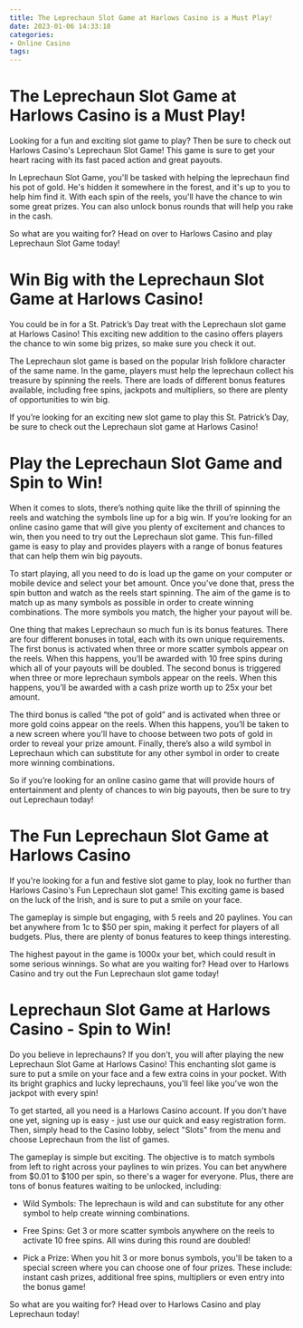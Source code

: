 ```yaml
---
title: The Leprechaun Slot Game at Harlows Casino is a Must Play!
date: 2023-01-06 14:33:18
categories:
- Online Casino
tags:
---
```



#  The Leprechaun Slot Game at Harlows Casino is a Must Play!

Looking for a fun and exciting slot game to play? Then be sure to check out Harlows Casino's Leprechaun Slot Game! This game is sure to get your heart racing with its fast paced action and great payouts.

In Leprechaun Slot Game, you'll be tasked with helping the leprechaun find his pot of gold. He's hidden it somewhere in the forest, and it's up to you to help him find it. With each spin of the reels, you'll have the chance to win some great prizes. You can also unlock bonus rounds that will help you rake in the cash.

So what are you waiting for? Head on over to Harlows Casino and play Leprechaun Slot Game today!

#  Win Big with the Leprechaun Slot Game at Harlows Casino!

You could be in for a St. Patrick’s Day treat with the Leprechaun slot game at Harlows Casino! This exciting new addition to the casino offers players the chance to win some big prizes, so make sure you check it out.

The Leprechaun slot game is based on the popular Irish folklore character of the same name. In the game, players must help the leprechaun collect his treasure by spinning the reels. There are loads of different bonus features available, including free spins, jackpots and multipliers, so there are plenty of opportunities to win big.

If you’re looking for an exciting new slot game to play this St. Patrick’s Day, be sure to check out the Leprechaun slot game at Harlows Casino!

#  Play the Leprechaun Slot Game and Spin to Win!

When it comes to slots, there’s nothing quite like the thrill of spinning the reels and watching the symbols line up for a big win. If you’re looking for an online casino game that will give you plenty of excitement and chances to win, then you need to try out the Leprechaun slot game. This fun-filled game is easy to play and provides players with a range of bonus features that can help them win big payouts.

To start playing, all you need to do is load up the game on your computer or mobile device and select your bet amount. Once you’ve done that, press the spin button and watch as the reels start spinning. The aim of the game is to match up as many symbols as possible in order to create winning combinations. The more symbols you match, the higher your payout will be.

One thing that makes Leprechaun so much fun is its bonus features. There are four different bonuses in total, each with its own unique requirements. The first bonus is activated when three or more scatter symbols appear on the reels. When this happens, you’ll be awarded with 10 free spins during which all of your payouts will be doubled. The second bonus is triggered when three or more leprechaun symbols appear on the reels. When this happens, you’ll be awarded with a cash prize worth up to 25x your bet amount.

The third bonus is called “the pot of gold” and is activated when three or more gold coins appear on the reels. When this happens, you’ll be taken to a new screen where you’ll have to choose between two pots of gold in order to reveal your prize amount. Finally, there’s also a wild symbol in Leprechaun which can substitute for any other symbol in order to create more winning combinations.

So if you’re looking for an online casino game that will provide hours of entertainment and plenty of chances to win big payouts, then be sure to try out Leprechaun today!

#  The Fun Leprechaun Slot Game at Harlows Casino

If you're looking for a fun and festive slot game to play, look no further than Harlows Casino's Fun Leprechaun slot game! This exciting game is based on the luck of the Irish, and is sure to put a smile on your face.

The gameplay is simple but engaging, with 5 reels and 20 paylines. You can bet anywhere from 1c to $50 per spin, making it perfect for players of all budgets. Plus, there are plenty of bonus features to keep things interesting.

The highest payout in the game is 1000x your bet, which could result in some serious winnings. So what are you waiting for? Head over to Harlows Casino and try out the Fun Leprechaun slot game today!

#  Leprechaun Slot Game at Harlows Casino - Spin to Win!

Do you believe in leprechauns? If you don't, you will after playing the new Leprechaun Slot Game at Harlows Casino! This enchanting slot game is sure to put a smile on your face and a few extra coins in your pocket. With its bright graphics and lucky leprechauns, you'll feel like you've won the jackpot with every spin!

To get started, all you need is a Harlows Casino account. If you don't have one yet, signing up is easy - just use our quick and easy registration form. Then, simply head to the Casino lobby, select "Slots" from the menu and choose Leprechaun from the list of games.

The gameplay is simple but exciting. The objective is to match symbols from left to right across your paylines to win prizes. You can bet anywhere from $0.01 to $100 per spin, so there's a wager for everyone. Plus, there are tons of bonus features waiting to be unlocked, including:

* Wild Symbols: The leprechaun is wild and can substitute for any other symbol to help create winning combinations.

* Free Spins: Get 3 or more scatter symbols anywhere on the reels to activate 10 free spins. All wins during this round are doubled!

* Pick a Prize: When you hit 3 or more bonus symbols, you'll be taken to a special screen where you can choose one of four prizes. These include: instant cash prizes, additional free spins, multipliers or even entry into the bonus game!

So what are you waiting for? Head over to Harlows Casino and play Leprechaun today!